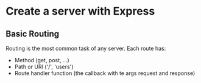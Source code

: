 # Create a server with Express

## Basic Routing
Routing is the most common task of any server.
Each route has:
* Method (get, post, ...)
* Path or URI ('/', 'users')
* Route handler function (the callback with te args request and response)
